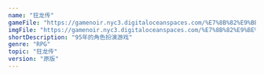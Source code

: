 ```yaml
---
name: "狂龙传"
gameFile: "https://gamenoir.nyc3.digitaloceanspaces.com/%E7%8B%82%E9%BE%99%E4%BC%A0/madd.zip"
imgFile: "https://gamenoir.nyc3.digitaloceanspaces.com/%E7%8B%82%E9%BE%99%E4%BC%A0/original.webp"
shortDescription: "95年的角色扮演游戏"
genre: "RPG"
topic: "狂龙传"
version: "原版"
---
```

